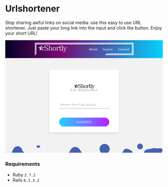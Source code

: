 # Urlshortener
Stop sharing awful links on social media: use this easy to use URL shortener. Just paste your long link into the input and click the button. Enjoy your short URL!

![Shortly Screenshot](app/assets/images/shortly.png)

### Requirements

* Ruby `2.7.2`
* Rails `6.1.3.2`
